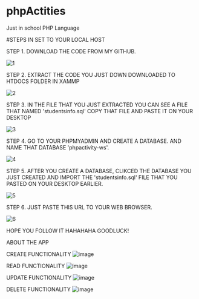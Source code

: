 # phpActities
Just in school PHP Language

#STEPS IN SET TO YOUR LOCAL HOST

STEP 1.
DOWNLOAD THE CODE FROM MY GITHUB.

![1](https://user-images.githubusercontent.com/79005601/201003318-6fb80e6e-225d-4869-901d-c757bb7f071f.PNG)

STEP 2. 
EXTRACT THE CODE YOU JUST DOWN DOWNLOADED TO HTDOCS FOLDER IN XAMMP

![2](https://user-images.githubusercontent.com/79005601/201003465-6bbf4473-1045-4ec7-bbfa-6fbecfe95336.PNG)

STEP 3. 
IN THE FILE THAT YOU JUST EXTRACTED YOU CAN SEE A FILE THAT NAMED 'studentsinfo.sql' COPY THAT FILE AND PASTE IT ON YOUR DESKTOP

![3](https://user-images.githubusercontent.com/79005601/201003672-c437d3cf-2610-4346-a924-65df07037d01.PNG)

STEP 4. 
GO TO YOUR PHPMYADMIN AND CREATE A DATABASE. AND NAME THAT DATABASE 'phpactivity-ws'.

![4](https://user-images.githubusercontent.com/79005601/201003859-b5f98eea-a067-4976-949b-a95611a80b32.PNG)

STEP 5.
AFTER YOU CREATE A DATABASE, CLIKCED THE DATABASE YOU JUST CREATED AND IMPORT THE 'studentsinfo.sql' FILE THAT YOU PASTED ON YOUR DESKTOP EARLIER.

![5](https://user-images.githubusercontent.com/79005601/201004073-3ea874a9-dd71-44a3-807e-2879ddaf7839.PNG)

STEP 6. 
JUST PASTE THIS URL TO YOUR WEB BROWSER.

![6](https://user-images.githubusercontent.com/79005601/201004371-8da3b864-3c6b-4a68-a02f-1503c6c65390.PNG)


HOPE YOU FOLLOW IT HAHAHAHA GOODLUCK!


ABOUT THE APP

CREATE FUNCTIONALITY
![image](https://user-images.githubusercontent.com/79005601/201005287-00d6e68b-3def-4f0b-a697-fa8ea0cab323.png)

READ FUNCTIONALITY
![image](https://user-images.githubusercontent.com/79005601/201005395-dcf5d8e2-b7c3-4bd2-b447-ea8594ff63c1.png)

UPDATE FUNCTIONALITY
![image](https://user-images.githubusercontent.com/79005601/201005446-e38bb5f4-34da-4b28-98c9-25264b140cc0.png)

DELETE FUNCTIONALITY
![image](https://user-images.githubusercontent.com/79005601/201005478-e18b30ea-d391-4221-9831-7f306906c082.png)
